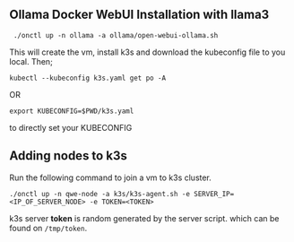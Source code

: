 ## Ollama Docker WebUI Installation with llama3   

```
 ./onctl up -n ollama -a ollama/open-webui-ollama.sh
```
This will create the vm, install k3s and download the kubeconfig file to you local. Then; 

```
kubectl --kubeconfig k3s.yaml get po -A
```
OR 
```
export KUBECONFIG=$PWD/k3s.yaml
```
to directly set your KUBECONFIG

## Adding nodes to k3s  
Run the following command to join a vm to k3s cluster. 
```
./onctl up -n qwe-node -a k3s/k3s-agent.sh -e SERVER_IP=<IP_OF_SERVER_NODE> -e TOKEN=<TOKEN>
```

k3s server **token** is random generated by the server script. which can be found on `/tmp/token`. 
